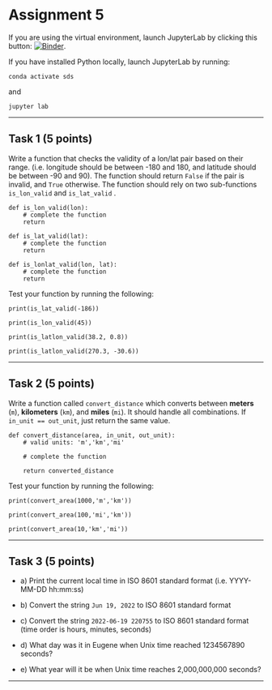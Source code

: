 # Assignment 5

If you are using the virtual environment, launch JupyterLab by clicking this button: [![Binder](https://mybinder.org/badge_logo.svg)](https://mybinder.org/v2/gh/owel-lab/programming-for-sds-site/HEAD).


If you have installed Python locally, launch JupyterLab by running:

```
conda activate sds
```
and
```
jupyter lab
```

*****************************
## Task 1 (5 points)

Write a function that checks the validity of a lon/lat pair based on their range. (i.e. longitude should be between -180 and 180, and latitude should be between -90 and 90). The function should return `False` if the pair is invalid, and `True` otherwise. The function should rely on two sub-functions `is_lon_valid` and `is_lat_valid` .


```
def is_lon_valid(lon):
    # complete the function
    return
```
```
def is_lat_valid(lat):
    # complete the function
    return
```

```
def is_lonlat_valid(lon, lat):
    # complete the function
    return
```

Test your function by running the following:

```
print(is_lat_valid(-186))
```

```
print(is_lon_valid(45))
```

```
print(is_latlon_valid(38.2, 0.8))
```

```
print(is_latlon_valid(270.3, -30.6))
```

*****************************
## Task 2 (5 points)

Write a function called `convert_distance` which converts between **meters** (`m`), **kilometers** (`km`), and **miles** (`mi`). It should handle all combinations. If `in_unit == out_unit`, just return the same value.

```
def convert_distance(area, in_unit, out_unit):
    # valid units: 'm','km','mi'
    
    # complete the function

    return converted_distance
```

Test your function by running the following:

```
print(convert_area(1000,'m','km'))
```

```
print(convert_area(100,'mi','km'))
```

```
print(convert_area(10,'km','mi'))
```

*****************************
## Task 3 (5 points)

* a) Print the current local time in ISO 8601 standard format (i.e. YYYY-MM-DD hh:mm:ss)

* b) Convert the string `Jun 19, 2022` to ISO 8601 standard format

* c) Convert the string `2022-06-19 220755` to ISO 8601 standard format (time order is hours, minutes, seconds)

* d) What day was it in Eugene when Unix time reached 1234567890 seconds?

* e) What year will it be when Unix time reaches 2,000,000,000 seconds?


*****************************

```{important} Save your notebook to your local course folder and submit assignment (in **.ipynb** format) to Canvas by the deadline.
```

